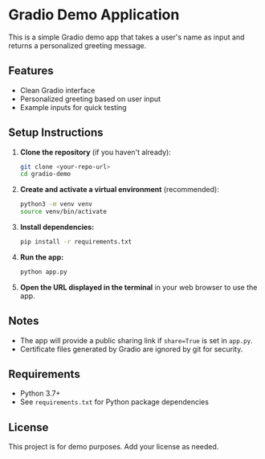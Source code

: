 # Gradio Demo Application

This is a simple Gradio demo app that takes a user's name as input and returns a personalized greeting message.

## Features
- Clean Gradio interface
- Personalized greeting based on user input
- Example inputs for quick testing

## Setup Instructions

1. **Clone the repository** (if you haven't already):
   ```bash
   git clone <your-repo-url>
   cd gradio-demo
   ```

2. **Create and activate a virtual environment** (recommended):
   ```bash
   python3 -m venv venv
   source venv/bin/activate
   ```

3. **Install dependencies:**
   ```bash
   pip install -r requirements.txt
   ```

4. **Run the app:**
   ```bash
   python app.py
   ```

5. **Open the URL displayed in the terminal** in your web browser to use the app.

## Notes
- The app will provide a public sharing link if `share=True` is set in `app.py`.
- Certificate files generated by Gradio are ignored by git for security.

## Requirements
- Python 3.7+
- See `requirements.txt` for Python package dependencies

## License
This project is for demo purposes. Add your license as needed.
